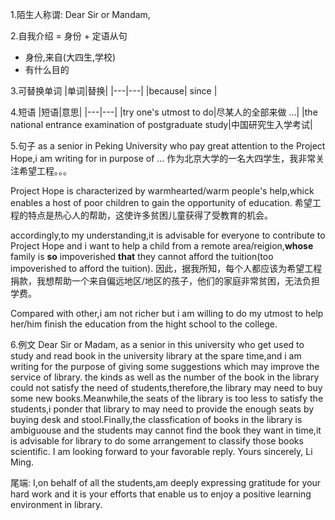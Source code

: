 1.陌生人称谓: Dear Sir or Mandam,

2.自我介绍 = 身份 + 定语从句
* 身份,来自(大四生,学校)
* 有什么目的




3.可替换单词
|单词|替换|
|---|---|
|because| since |

4.短语
|短语|意思|
|---|---|
|try one's utmost to do|尽某人的全部来做 ...|
|the national entrance examination of postgraduate study|中国研究生入学考试|



5.句子
as a senior in Peking University who pay great attention to the Project Hope,i am writing for in purpose of ... 
作为北京大学的一名大四学生，我非常关注希望工程。。。

Project Hope  is characterized by warmhearted/warm people's help,whick enables a host of poor children to gain the opportunity of education. 
希望工程的特点是热心人的帮助，这使许多贫困儿童获得了受教育的机会。

accordingly,to my understanding,it is advisable for everyone to contribute to Project Hope  and i want to help a child from a remote area/reigion,**whose** family is **so** impoverished **that** they cannot afford the tuition(too impoverished to afford the tuition).
因此，据我所知，每个人都应该为希望工程捐款，我想帮助一个来自偏远地区/地区的孩子，他们的家庭非常贫困，无法负担学费。

Compared with other,i am not richer but i am willing to do my utmost to help her/him finish the education from the hight school to the college.

6.例文
Dear Sir or Madam,
as a senior in this university who get used to study and read book in the university library at the spare time,and i am writing for the purpose of giving some suggestions which may improve the service of library.
the kinds as well as the number of the book in the library could not satisfy the need of students,therefore,the library may need to buy some new books.Meanwhile,the seats of the library is too less to satisfy the students,i ponder that library to may need to provide the enough seats by buying desk and stool.Finally,the classfication of books in the library is ambiguouse and the students may cannot find the book they want in time,it is advisable for library to do some arrangement to classify those books scientific.
I am looking forward to your favorable reply.
Yours sincerely,
Li Ming.


尾端:
I,on behalf of all the students,am deeply expressing gratitude for your hard work and  it is your efforts that enable us to enjoy a positive learning environment in library.